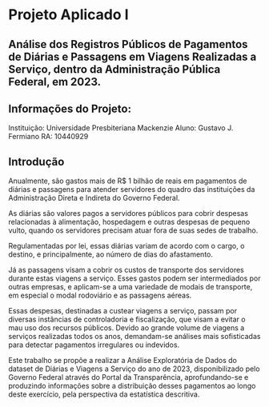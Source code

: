 # Projeto Aplicado I
## Análise dos Registros Públicos de Pagamentos de Diárias e Passagens em Viagens Realizadas a Serviço, dentro da Administração Pública Federal, em 2023.

## Informações do Projeto:
Instituição: Universidade Presbiteriana Mackenzie 
Aluno: Gustavo J. Fermiano
RA: 10440929

## Introdução
Anualmente, são gastos mais de R$ 1 bilhão de reais em pagamentos de diárias e passagens para atender servidores do quadro das instituições da Administração Direta e Indireta do Governo Federal. 

As diárias são valores pagos a servidores públicos para cobrir despesas relacionadas à alimentação, hospedagem e outras despesas de pequeno vulto, quando os servidores precisam atuar fora de suas sedes de trabalho. 

Regulamentadas por lei, essas diárias variam de acordo com o cargo, o destino, e principalmente, ao número de dias do afastamento. 

Já as passagens visam a cobrir os custos de transporte dos servidores durante estas viagens a serviço. Esses gastos podem ser intermediados por outras empresas, e aplicam-se a uma variedade de modais de transporte, em especial o modal rodoviário e as passagens aéreas. 

Essas despesas, destinadas a custear viagens a serviço, passam por diversas instâncias de controladoria e fiscalização, que visam a evitar o mau uso dos recursos públicos. Devido ao grande volume de viagens a serviços realizadas todos os anos, demandam-se análises mais sofisticadas para detectar pagamentos irregulares ou indevidos.

Este trabalho se propõe a realizar a Análise Exploratória de Dados do dataset de Diárias e Viagens a Serviço do ano de 2023, disponibilizado pelo Governo Federal através do Portal da Transparência, aprofundando-se e produzindo informações sobre a distribuição desses pagamentos ao longo deste exercício, pela perspectiva da estatística descritiva. 
